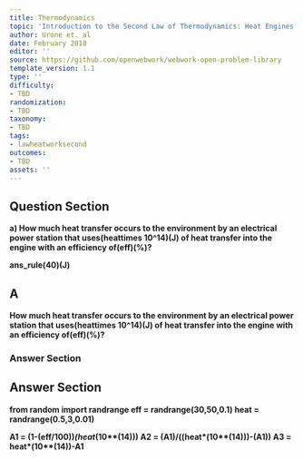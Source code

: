 ```yaml
---
title: Thermodynamics
topic: 'Introduction to the Second Law of Thermodynamics: Heat Engines and Their Efficiency'
author: Urone et. al
date: February 2018
editor: ''
source: https://github.com/openwebwork/webwork-open-problem-library
template_version: 1.1
type: ''
difficulty:
- TBD
randomization:
- TBD
taxonomy:
- TBD
tags:
- lawheatworksecond
outcomes:
- TBD
assets: ''
---
```


## Question Section 

<b>
a) How much heat transfer occurs to the environment by an electrical power station that uses(heattimes 10^14)(J) of heat transfer into the engine with an efficiency of(eff)(%)?
  
ans_rule(40)(J)

## A
How much heat transfer occurs to the environment by an electrical power station that uses(heattimes 10^14)(J) of heat transfer into the engine with an efficiency of(eff)(%)?
### Answer Section


## Answer Section

from random import randrange
eff = randrange(30,50,0.1)
heat = randrange(0.5,3,0.01)

A1 = (1-(eff/100))*(heat*(10**(14)))
A2 = (A1)/((heat*(10**(14)))-(A1))
A3 = heat*(10**(14))-A1